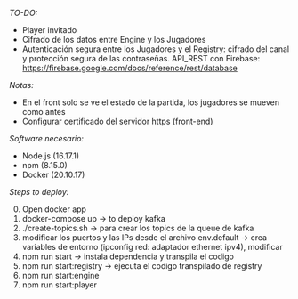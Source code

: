 *TO-DO:*
- Player invitado
- Cifrado de los datos entre Engine y los Jugadores
- Autenticación segura entre los Jugadores y el Registry: cifrado del canal y protección segura de las contraseñas. API_REST con Firebase: https://firebase.google.com/docs/reference/rest/database 

*Notas:*
- En el front solo se ve el estado de la partida, los jugadores se mueven como antes
- Configurar certificado del servidor https (front-end)

*Software necesario:*

- Node.js (16.17.1)
- npm (8.15.0)
- Docker (20.10.17)

*Steps to deploy:*

0. Open docker app
1. docker-compose up -> to deploy kafka
2. ./create-topics.sh  -> para crear los topics de la queue de kafka
3. modificar los puertos y las IPs desde el archivo env.default -> crea variables de entorno
(ipconfig red: adaptador ethernet ipv4), modificar 
5. npm run start -> instala dependencia y transpila el codigo
6. npm run start:registry -> ejecuta el codigo transpilado de registry
7. npm run start:engine
8. npm run start:player

